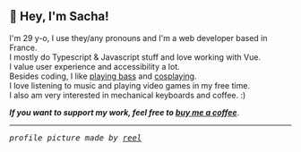 ## 👋 Hey, I'm Sacha!

I'm 29 y-o, I use they/any pronouns and I'm a web developer based in France.   
I mostly do Typescript & Javascript stuff and love working with Vue.   
I value user experience and accessibility a lot.   
Besides coding, I like [playing bass](https://www.instagram.com/listen.to.under/) and [cosplaying](https://www.instagram.com/praz_cos/).   
I love listening to music and playing video games in my free time.   
I also am very interested in mechanical keyboards and coffee. :)  

_**If you want to support my work, feel free to [buy me a coffee](https://ko-fi.com/prazdevs)**_.

---

<samp>
   <i>
      profile picture made by <a href="https://bsky.app/profile/reelrollsweat.bsky.social">reel</a>
   </i>
</samp>
